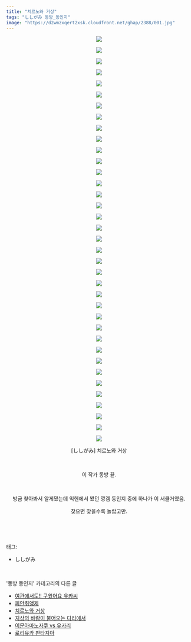 ```yaml
---
title: "치르노와 거상"
tags: "ししがみ 동방_동인지"
image: "https://d2wmzxqert2xsk.cloudfront.net/ghap/2388/001.jpg"
---
```

<div class="article">
<p style="text-align: center; clear: none; float: none;"><img src="{{ site.imgserver11 }}/ghap/2388/001.jpg"/></p>
<p style="text-align: center; clear: none; float: none;"><img src="{{ site.imgserver11 }}/ghap/2388/002.jpg"/></p>
<p style="text-align: center; clear: none; float: none;"><img src="{{ site.imgserver11 }}/ghap/2388/003.jpg"/></p>
<p style="text-align: center; clear: none; float: none;"><img src="{{ site.imgserver11 }}/ghap/2388/004.jpg"/></p>
<p style="text-align: center; clear: none; float: none;"><img src="{{ site.imgserver11 }}/ghap/2388/005.jpg"/></p>
<p style="text-align: center; clear: none; float: none;"><img src="{{ site.imgserver11 }}/ghap/2388/006.jpg"/></p>
<p style="text-align: center; clear: none; float: none;"><img src="{{ site.imgserver11 }}/ghap/2388/007.jpg"/></p>
<p style="text-align: center; clear: none; float: none;"><img src="{{ site.imgserver11 }}/ghap/2388/008.jpg"/></p>
<p style="text-align: center; clear: none; float: none;"><img src="{{ site.imgserver11 }}/ghap/2388/009.jpg"/></p>
<p style="text-align: center; clear: none; float: none;"><img src="{{ site.imgserver11 }}/ghap/2388/010.jpg"/></p>
<p style="text-align: center; clear: none; float: none;"><img src="{{ site.imgserver11 }}/ghap/2388/011.jpg"/></p>
<p style="text-align: center; clear: none; float: none;"><img src="{{ site.imgserver11 }}/ghap/2388/012.jpg"/></p>
<p style="text-align: center; clear: none; float: none;"><img src="{{ site.imgserver11 }}/ghap/2388/013.jpg"/></p>
<p style="text-align: center; clear: none; float: none;"><img src="{{ site.imgserver11 }}/ghap/2388/014.jpg"/></p>
<p style="text-align: center; clear: none; float: none;"><img src="{{ site.imgserver11 }}/ghap/2388/015.jpg"/></p>
<p style="text-align: center; clear: none; float: none;"><img src="{{ site.imgserver11 }}/ghap/2388/016.jpg"/></p>
<p style="text-align: center; clear: none; float: none;"><img src="{{ site.imgserver11 }}/ghap/2388/017.jpg"/></p>
<p style="text-align: center; clear: none; float: none;"><img src="{{ site.imgserver11 }}/ghap/2388/018.jpg"/></p>
<p style="text-align: center; clear: none; float: none;"><img src="{{ site.imgserver11 }}/ghap/2388/019.jpg"/></p>
<p style="text-align: center; clear: none; float: none;"><img src="{{ site.imgserver11 }}/ghap/2388/020.jpg"/></p>
<p style="text-align: center; clear: none; float: none;"><img src="{{ site.imgserver11 }}/ghap/2388/021.jpg"/></p>
<p style="text-align: center; clear: none; float: none;"><img src="{{ site.imgserver11 }}/ghap/2388/022.jpg"/></p>
<p style="text-align: center; clear: none; float: none;"><img src="{{ site.imgserver11 }}/ghap/2388/023.jpg"/></p>
<p style="text-align: center; clear: none; float: none;"><img src="{{ site.imgserver11 }}/ghap/2388/024.jpg"/></p>
<p style="text-align: center; clear: none; float: none;"><img src="{{ site.imgserver11 }}/ghap/2388/025.jpg"/></p>
<p style="text-align: center; clear: none; float: none;"><img src="{{ site.imgserver11 }}/ghap/2388/026.jpg"/></p>
<p style="text-align: center; clear: none; float: none;"><img src="{{ site.imgserver11 }}/ghap/2388/027.jpg"/></p>
<p style="text-align: center; clear: none; float: none;"><img src="{{ site.imgserver11 }}/ghap/2388/028.jpg"/></p>
<p style="text-align: center; clear: none; float: none;"><img src="{{ site.imgserver11 }}/ghap/2388/029.jpg"/></p>
<p style="text-align: center; clear: none; float: none;"><img src="{{ site.imgserver11 }}/ghap/2388/030.jpg"/></p>
<p style="text-align: center; clear: none; float: none;"><img src="{{ site.imgserver11 }}/ghap/2388/031.jpg"/></p>
<p style="text-align: center; clear: none; float: none;"><img src="{{ site.imgserver11 }}/ghap/2388/032.jpg"/></p>
<p style="text-align: center; clear: none; float: none;"><img src="{{ site.imgserver11 }}/ghap/2388/033.jpg"/></p>
<p style="text-align: center; clear: none; float: none;"><img src="{{ site.imgserver11 }}/ghap/2388/034.jpg"/></p>
<p style="text-align: center; clear: none; float: none;"><img src="{{ site.imgserver11 }}/ghap/2388/035.jpg"/></p>
<p style="text-align: center; clear: none; float: none;"><img src="{{ site.imgserver11 }}/ghap/2388/036.jpg"/></p>
<p style="text-align: center; clear: none; float: none;"><img src="{{ site.imgserver11 }}/ghap/2388/037.jpg"/></p>
<p style="text-align: center; clear: none; float: none;">[ししがみ] 치르노와 거상</p>
<p style="text-align: center; clear: none; float: none;"><br/></p>
<p style="text-align: center; clear: none; float: none;">이 작가 동방 끝.</p>
<p style="text-align: center; clear: none; float: none;"><br/></p>
<p style="text-align: center; clear: none; float: none;">방금 찾아봐서 알게됐는데 익헨에서 봤던 깡겜 동인지 중에 하나가 이 서클거였음.</p>
<p style="text-align: center; clear: none; float: none;">찾으면 찾을수록 놀랍고만.</p>
<p><br/></p>
</div><br/>
<div class="tagTrail">
<p>태그: </p>
<ul>
<li>ししがみ</li>
</ul>
</div><br/>
<div class="another">
<p>'동방 동인지' 카테고리의 다른 글</p>
<ul>
<li><a href="/ghap_2390">여관에서도!! 구웠어요 유카씨</a></li>
<li><a href="/ghap_2389">피안취앵제</a></li>
<li><a href="/ghap_2388">치르노와 거상</a></li>
<li><a href="/ghap_2386">지상의 바람이 불어오는 다리에서</a></li>
<li><a href="/ghap_2385">이문아마노자쿠 vs 유카리</a></li>
<li><a href="/ghap_2384">로리유카 판타지아</a></li>
</ul>
</div><br/>
<div class="cb_module cb_fluid">
<div class="cb_wrt cb_profile">
</div><!-- commentList close -->
</div><br/>
